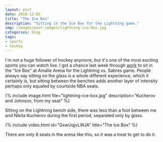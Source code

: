 ```yaml
---
layout: post
date: 2018-12-03
title: "The Ice Box"
description: "Sitting in the Ice Box for the Lightning game."
img: /images/post-images/lightning-ice-box.jpg
categories: blog
tags:
- sports
- hockey
---
```


I'm not a huge follower of hockey anymore, but it's one of the most exciting sports you can watch live. I got a chance last week through [work](https://www.spatialnetworks.com/) to sit in the "Ice Box" at Amalie Arena for the Lightning vs. Sabres game. People always say sitting on the glass is a whole different experience, which it certainly is, but sitting between the benches adds another layer of intensity perhaps only equaled by courtside NBA seats.

{% include image.html file="lightning-ice-box.jpg" description="Kucherov and Johnson, from my seat" %}

Sitting on the Lightning bench side, there was less than a foot between me and Nikita Kucherov during the first period, separated only by glass.

{% include video.html id="GxwUqjvLWJA" title="The Ice Box" %}

There are only 8 seats in the arena like this, so it was a treat to get to do it.

